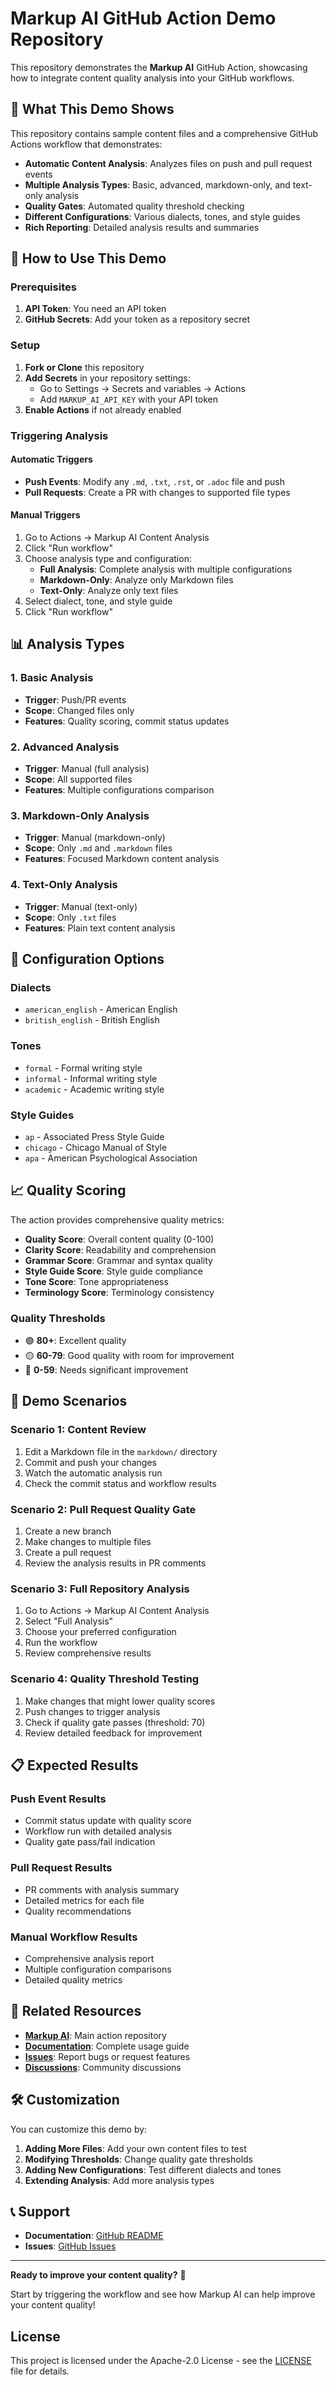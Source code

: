 # Markup AI GitHub Action Demo Repository

This repository demonstrates the **Markup AI** GitHub Action, showcasing how to integrate content quality analysis into your GitHub workflows.

## 🎯 What This Demo Shows

This repository contains sample content files and a comprehensive GitHub Actions workflow that demonstrates:

- **Automatic Content Analysis**: Analyzes files on push and pull request events
- **Multiple Analysis Types**: Basic, advanced, markdown-only, and text-only analysis
- **Quality Gates**: Automated quality threshold checking
- **Different Configurations**: Various dialects, tones, and style guides
- **Rich Reporting**: Detailed analysis results and summaries


## 🚀 How to Use This Demo

### Prerequisites

1. **API Token**: You need an API token
2. **GitHub Secrets**: Add your token as a repository secret

### Setup

1. **Fork or Clone** this repository
2. **Add Secrets** in your repository settings:
   - Go to Settings → Secrets and variables → Actions
   - Add `MARKUP_AI_API_KEY` with your API token
3. **Enable Actions** if not already enabled

### Triggering Analysis

#### Automatic Triggers
- **Push Events**: Modify any `.md`, `.txt`, `.rst`, or `.adoc` file and push
- **Pull Requests**: Create a PR with changes to supported file types

#### Manual Triggers
1. Go to Actions → Markup AI Content Analysis
2. Click "Run workflow"
3. Choose analysis type and configuration:
   - **Full Analysis**: Complete analysis with multiple configurations
   - **Markdown-Only**: Analyze only Markdown files
   - **Text-Only**: Analyze only text files
4. Select dialect, tone, and style guide
5. Click "Run workflow"

## 📊 Analysis Types

### 1. Basic Analysis
- **Trigger**: Push/PR events
- **Scope**: Changed files only
- **Features**: Quality scoring, commit status updates

### 2. Advanced Analysis
- **Trigger**: Manual (full analysis)
- **Scope**: All supported files
- **Features**: Multiple configurations comparison

### 3. Markdown-Only Analysis
- **Trigger**: Manual (markdown-only)
- **Scope**: Only `.md` and `.markdown` files
- **Features**: Focused Markdown content analysis

### 4. Text-Only Analysis
- **Trigger**: Manual (text-only)
- **Scope**: Only `.txt` files
- **Features**: Plain text content analysis

## 🔧 Configuration Options

### Dialects
- `american_english` - American English
- `british_english` - British English

### Tones
- `formal` - Formal writing style
- `informal` - Informal writing style
- `academic` - Academic writing style

### Style Guides
- `ap` - Associated Press Style Guide
- `chicago` - Chicago Manual of Style
- `apa` - American Psychological Association

## 📈 Quality Scoring

The action provides comprehensive quality metrics:

- **Quality Score**: Overall content quality (0-100)
- **Clarity Score**: Readability and comprehension
- **Grammar Score**: Grammar and syntax quality
- **Style Guide Score**: Style guide compliance
- **Tone Score**: Tone appropriateness
- **Terminology Score**: Terminology consistency

### Quality Thresholds
- 🟢 **80+**: Excellent quality
- 🟡 **60-79**: Good quality with room for improvement
- 🔴 **0-59**: Needs significant improvement

## 🎯 Demo Scenarios

### Scenario 1: Content Review
1. Edit a Markdown file in the `markdown/` directory
2. Commit and push your changes
3. Watch the automatic analysis run
4. Check the commit status and workflow results

### Scenario 2: Pull Request Quality Gate
1. Create a new branch
2. Make changes to multiple files
3. Create a pull request
4. Review the analysis results in PR comments

### Scenario 3: Full Repository Analysis
1. Go to Actions → Markup AI Content Analysis
2. Select "Full Analysis"
3. Choose your preferred configuration
4. Run the workflow
5. Review comprehensive results

### Scenario 4: Quality Threshold Testing
1. Make changes that might lower quality scores
2. Push changes to trigger analysis
3. Check if quality gate passes (threshold: 70)
4. Review detailed feedback for improvement

## 📋 Expected Results

### Push Event Results
- Commit status update with quality score
- Workflow run with detailed analysis
- Quality gate pass/fail indication

### Pull Request Results
- PR comments with analysis summary
- Detailed metrics for each file
- Quality recommendations

### Manual Workflow Results
- Comprehensive analysis report
- Multiple configuration comparisons
- Detailed quality metrics

## 🔗 Related Resources

- **[Markup AI](https://github.com/markupai/content-guardian-action)**: Main action repository
- **[Documentation](https://github.com/markupai/content-guardian-action#readme)**: Complete usage guide
- **[Issues](https://github.com/markupai/content-guardian-action/issues)**: Report bugs or request features
- **[Discussions](https://github.com/markupai/content-guardian-action/discussions)**: Community discussions

## 🛠️ Customization

You can customize this demo by:

1. **Adding More Files**: Add your own content files to test
2. **Modifying Thresholds**: Change quality gate thresholds
3. **Adding New Configurations**: Test different dialects and tones
4. **Extending Analysis**: Add more analysis types

## 📞 Support

- **Documentation**: [GitHub README](https://github.com/markupai/content-guardian-action#readme)
- **Issues**: [GitHub Issues](https://github.com/markupai/content-guardian-action/issues)

---

**Ready to improve your content quality?** 🚀

Start by triggering the workflow and see how Markup AI can help improve your content quality!

## License

This project is licensed under the Apache-2.0 License - see the [LICENSE](LICENSE) file
for details.
